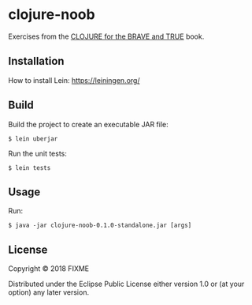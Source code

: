 # clojure-noob

Exercises from the [CLOJURE for the BRAVE and TRUE](https://www.braveclojure.com/) book.

## Installation

How to install Lein: https://leiningen.org/

## Build

Build the project to create an executable JAR file:

    $ lein uberjar

Run the unit tests:

    $ lein tests

## Usage

Run:

    $ java -jar clojure-noob-0.1.0-standalone.jar [args]

## License

Copyright © 2018 FIXME

Distributed under the Eclipse Public License either version 1.0 or (at
your option) any later version.
